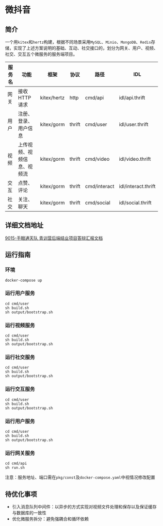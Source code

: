 # 微抖音

## 简介

一个用`kitex`和`hertz`构建，根据不同场景采用`MySQL`、`Minio`、`MongoDB`、`Redis`存储，实现了上述方案说明的基础、互动、社交接口的，划分为网关、用户、视频、社交、交互五个微服务的服务端项目。

| 服务名 | 功能                | 框架   | 协议 | 路径     | IDL             |
|--------------|----------------------|-------------|----------|----------|-----------------|
| 网关      | 接收HTTP请求       | kitex/hertz | http     | cmd/api  | idl/api.thrift  |
| 用户     | 注册、登录、用户信息 | kitex/gorm  | thrift   | cmd/user | idl/user.thrift |
| 视频     | 上传视频、视频信息、视频流 | kitex/gorm  | thrift   | cmd/video | idl/video.thrift |
| 交互     | 点赞、评论 | kitex/gorm  | thrift   | cmd/interact | idl/interact.thrift |
| 社交     | 关注、聊天 | kitex/gorm  | thrift   | cmd/social | idl/social.thrift |

## 详细文档地址
[9015-手眼通天队 青训营后端结业项目答辩汇报文档](https://is8ljs2kps.feishu.cn/docx/IubpdY3uEoltfUxhoBec8ltSndc?from=from_copylink)

## 运行指南
### 环境

```shell
docker-compose up
```

### 运行用户服务

```shell
cd cmd/user
sh build.sh
sh output/bootstrap.sh
```
### 运行视频服务

```shell
cd cmd/user
sh build.sh
sh output/bootstrap.sh
```
### 运行社交服务

```shell
cd cmd/user
sh build.sh
sh output/bootstrap.sh
```
### 运行交互服务

```shell
cd cmd/user
sh build.sh
sh output/bootstrap.sh
```
### 运行用户服务

```shell
cd cmd/user
sh build.sh
sh output/bootstrap.sh
```

### 运行网关服务

```shell
cd cmd/api
sh run.sh
```

注意：服务地址、端口需在`pkg/const`及`docker-compose.yaml`中视情况修改配置

## 待优化事项
* 引入消息队列中间件：以异步的方式实现对视频文件处理和保存以及保证缓存与数据库的一致性
* 优化微服务拆分：避免强耦合和循环依赖